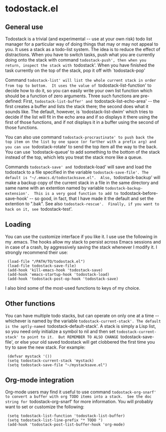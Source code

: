# todostack.el

## General use

Todostack is a trivial (and experimental -- use at your own risk) todo
list manager for a particular way of doing things that may or may not
appeal to you.  It uses a stack as a todo-list system.  The idea is to
reduce the effect of distractions.  When you have to switch tasks,
push what you are currently doing onto the stack with command
`todostack-push', then when you return, inspect the stack with
`todostack'.  When you have finished the task currently on the top of
the stack, pop it off with `todostack-pop'

Command `todostack-list' will list the whole current stack in order
from top to bottom.  It uses the value of `todostack-list-function' to
decide how to do it, so you can easily write your own list function
which should be a function of zero arguments.  Three such functions
are pre-defined: First, `todostack-list-buffer' and
`todostack-list-echo-area' -- the first creates a buffer and lists the
stack there; the second does what it sounds like.  The default,
however, is `todostack-list-dwim' which tries to decide if the list
will fit in the echo area and if so displays it there using the first
of those functions, and if not displays it in a buffer using the
second of those functions.

You can also use command `todostack-procrastinate' to push back the
top item on the list by one space (or farther with a prefix arg) and
you can use `todostack-rotate' to send the top item all the way to the
back.  You can use `todostack-queue' to add something to the bottom of
the stack instead of the top, which lets you treat the stack more like
a queue.

Commands `todostack-save' and `todostack-load' will save and load the
todostack to a file specified in the variable `todostack-save-file'.
The default is "~/.emacs.d/todostacksave.el".  Also,
`todostack-backup' will make a backup copy of the current stack in a
file in the same directory and same name with an extention named by
variable `todostack-backup-extension'.  This is a very good function
to add to `todostack-before-save-hook' -- so good, in fact, that I
have made it the default and set the extention to ".bak".  See also
`todostack-rescue'.  Finally, if you want to hack on it, see
`todostack-test'.

## Loading

You can use the customize interface if you like it. I use use the
following in my .emacs.  The hooks allow my stack to persist across
Emacs sessions and in case of a crash, by aggressively saving the
stack whenever I modify it.  I strongly recommend their use:

     (load-file "/PATH/TO/todostack.el")
     (load-file todostack-save-file)
     (add-hook 'kill-emacs-hook 'todostack-save)
     (add-hook 'emacs-startup-hook 'todostack-load)
     (add-hook 'todostack-post-op-hook 'todostack-save)

I also bind some of the most-used functions to keys of my choice.

## Other functions

You can have multiple todo stacks, but can operate on only one at a
time -- whichever is named by the variable `todostack-current-stack'.
The default is the aptly-named `todostack-default-stack'.  A stack is
simply a Lisp list, so you need only initialize a symbol to nil and
then set `todostack-current-stack' to point to it.  But REMEMBER TO
ALSO CHANGE `todostack-save-file', or else your old saved todostack
will get clobbered the first time you try to save the new stack.  For
example:

     (defvar mystack '())
     (setq todostack-current-stack 'mystack)
     (setq todostack-save-file "~/mystacksave.el")

## Org-mode integration

Org-mode users may find it useful to use command `todostack-org-snarf'
to convert a buffer with org TODO items into a stack.  See the doc
string for `todostack-org-snarf' for more information.  You will
probably want to set or customize the following:

     (setq todostack-list-function 'todostack-list-buffer)
     (setq todostack-list-line-prefix "* TODO ")
     (add-hook 'todostack-post-list-buffer-hook 'org-mode)


